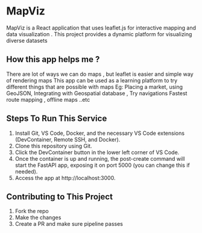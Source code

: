 # MapViz
MapViz is a React application that uses leaflet.js for interactive mapping and data visualization . This project provides a dynamic platform for visualizing diverse datasets 

## How this app helps me ? 
There are lot of ways we can do maps , but leaflet is easier and simple way of rendering maps
This app can be used as a learning platform to try different things that are possible with maps
Eg: Placing a market, using GeoJSON, Integrating with Geospatial database , Try navigations
Fastest route mapping , offline maps ..etc


## Steps To Run This Service

1. Install Git, VS Code, Docker, and the necessary VS Code extensions (DevContainer, Remote SSH, and Docker).
2. Clone this repository using Git.
3. Click the DevContainer button in the lower left corner of VS Code.
4. Once the container is up and running, the post-create command will start the FastAPI app, exposing it on port 5000 (you   can change this if needed).
5. Access the app at http://localhost:3000.

## Contributing to This Project

1. Fork the repo 
2. Make the changes
3. Create a PR and make sure pipeline passes



